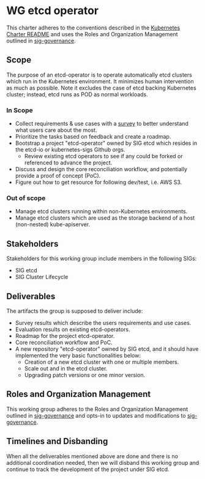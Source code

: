 # WG etcd operator

This charter adheres to the conventions described in the [Kubernetes Charter README]
and uses the Roles and Organization Management outlined in [sig-governance].

[sig-governance]: https://github.com/kubernetes/community/blob/master/committee-steering/governance/sig-governance.md
[Kubernetes Charter README]: https://github.com/kubernetes/community/blob/master/committee-steering/governance/README.md

## Scope

The purpose of an etcd-operator is to operate automatically etcd clusters which run in the Kubernetes environment.
It minimizes human intervention as much as possible. Note it excludes the case of etcd backing Kubernetes cluster;
instead, etcd runs as POD as normal workloads.

### In Scope

- Collect requirements & use cases with a [survey](https://forms.gle/5gBpzaxYtuQPWdBo9) to better understand what users care about the most.
- Prioritize the tasks based on feedback and create a roadmap.
- Bootstrap a project "etcd-operator" owned by SIG etcd which resides in the etcd-io or kubernetes-sigs Github orgs.
  - Review existing etcd operators to see if any could be forked or referenced to advance the project.
- Discuss and design the core reconciliation workflow, and potentially provide a proof of concept (PoC).
- Figure out how to get resource for following dev/test, i.e. AWS S3.

### Out of scope

- Manage etcd clusters running within non-Kubernetes environments.
- Manage etcd clusters which are used as the storage backend of a host (non-nested) kube-apiserver.

## Stakeholders

Stakeholders for this working group include members in the following SIGs:

- SIG etcd
- SIG Cluster Lifecycle

## Deliverables

The artifacts the group is supposed to deliver include:
- Survey results which describe the users requirements and use cases.
- Evaluation results on existing etcd-operators.
- Roadmap for the project etcd-operator.
- Core reconciliation workflow and PoC.
- A new repository "etcd-operator" owned by SIG etcd, and it should have implemented the very basic functionalities below:
  - Creation of a new etcd cluster with one or multiple members.
  - Scale out and in the etcd cluster.
  - Upgrading patch versions or one minor version.

## Roles and Organization Management

This working group adheres to the Roles and Organization Management outlined in
[sig-governance] and opts-in to updates and modifications to [sig-governance].

[sig-governance]: https://github.com/kubernetes/community/blob/master/committee-steering/governance/sig-governance.md

## Timelines and Disbanding

When all the deliverables mentioned above are done and there is no additional coordination needed,
then we will disband this working group and continue to track the development of the project
under SIG etcd.
